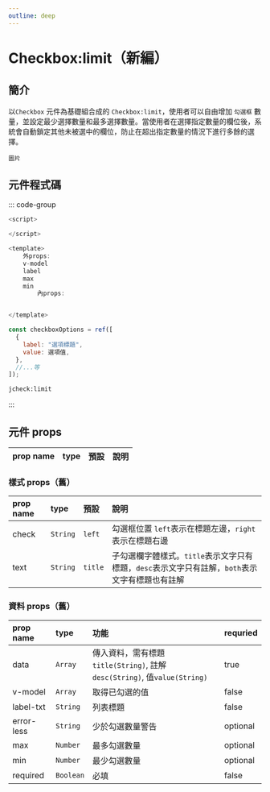 ```yaml
---
outline: deep
---
```


# Checkbox:limit（新編） <Badge type="info" text="單一元件" />

## 簡介

以`Checkbox` 元件為基礎組合成的 `Checkbox:limit`，使用者可以自由增加 `勾選框` 數量，並設定最少選擇數量和最多選擇數量。當使用者在選擇指定數量的欄位後，系統會自動鎖定其他未被選中的欄位，防止在超出指定數量的情況下進行多餘的選擇。

```
圖片
```

## 元件程式碼

::: code-group

```javascript [Vue 3]
<script>

</script>

<template>
    外props:
    v-model
    label
    max
    min
        內props:


</template>
```

```javascript [v-model格式]
const checkboxOptions = ref([
  {
    label: "選項標題",
    value: 選項值,
  },
  //...等
]);
```

```cmd [VSCode Snippet]
jcheck:limit
```

:::

## 元件 props

| prop name | type | 預設 | 說明 |
| :-------- | :--- | :--- | :--- |

### 樣式 props（舊）

| prop name | type     | 預設    | 說明                                                                                            |
| :-------- | :------- | :------ | :---------------------------------------------------------------------------------------------- |
| check     | `String` | `left`  | 勾選框位置 `left`表示在標題左邊，`right`表示在標題右邊                                          |
| text      | `String` | `title` | 子勾選欄字體樣式。`title`表示文字只有標題，`desc`表示文字只有註解，`both`表示文字有標題也有註解 |

### 資料 props（舊）

| prop name  | type      | 功能                                                                     | requried |
| :--------- | :-------- | :----------------------------------------------------------------------- | :------- |
| data       | `Array`   | 傳入資料，需有標題`title(String)`, 註解`desc(String)`, 值`value(String)` | true     |
| v-model    | `Array`   | 取得已勾選的值                                                           | false    |
| label-txt  | `String`  | 列表標題                                                                 | false    |
| error-less | `String`  | 少於勾選數量警告                                                         | optional |
| max        | `Number`  | 最多勾選數量                                                             | optional |
| min        | `Number`  | 最少勾選數量                                                             | optional |
| required   | `Boolean` | 必填                                                                     | false    |
